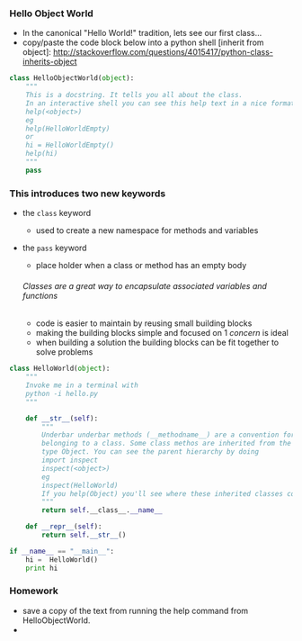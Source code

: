 ### Hello Object World
* In the canonical "Hello World!" tradition, lets see our first class...
* copy/paste the code block below into a python shell
[inherit from object]: http://stackoverflow.com/questions/4015417/python-class-inherits-object

```python
class HelloObjectWorld(object):
    """
    This is a docstring. It tells you all about the class.
    In an interactive shell you can see this help text in a nice format by doing
    help(<object>)
    eg
    help(HelloWorldEmpty)
    or
    hi = HelloWorldEmpty()
    help(hi)
    """
    pass
```

### This introduces two new keywords
* the `class` keyword
    * used to create a new namespace for methods and variables
* the `pass` keyword
    * place holder when a class or method has an empty body

    ###### Classes are a great way to *encapsulate* associated variables and functions
    * code is easier to maintain by reusing small building blocks
    * making the building blocks simple and focused on 1 *concern* is ideal
    * when building a solution the building blocks can be fit together to solve problems

```python
class HelloWorld(object):
    """
    Invoke me in a terminal with
    python -i hello.py
    """

    def __str__(self):
        """
        Underbar underbar methods (__methodname__) are a convention for methods
        belonging to a class. Some class methos are inherited from the parent
        type Object. You can see the parent hierarchy by doing
        import inspect
        inspect(<object>)
        eg
        inspect(HelloWorld)
        If you help(Object) you'll see where these inherited classes come from.
        """
        return self.__class__.__name__

    def __repr__(self):
        return self.__str__()

if __name__ == "__main__":
    hi =  HelloWorld()
    print hi
```


### Homework
* save a copy of the text from running the help command from HelloObjectWorld.
* 
